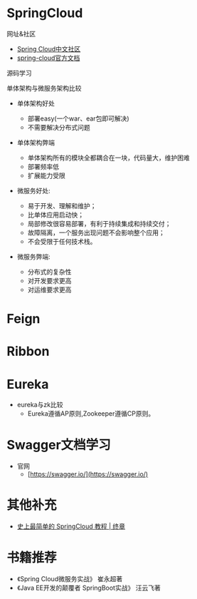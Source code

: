 # SpringCloud

网址&社区

  - [Spring Cloud中文社区](https://springcloud.cc/)
  - [spring-cloud官方文档](https://cloud.spring.io/spring-cloud-static/Greenwich.RELEASE/multi/multi_spring-cloud.html) 

源码学习




单体架构与微服务架构比较

- 单体架构好处
   - 部署easy(一个war、ear包即可解决)
   - 不需要解决分布式问题
- 单体架构弊端
   - 单体架构所有的模块全都耦合在一块，代码量大，维护困难 
   - 部署频率低
   - 扩展能力受限

- 微服务好处:
  - 易于开发、理解和维护；
  - 比单体应用启动快；
  - 局部修改很容易部署，有利于持续集成和持续交付；
  - 故障隔离，一个服务出现问题不会影响整个应用；
  - 不会受限于任何技术栈。
 
- 微服务弊端:
  - 分布式的复杂性 
  - 对开发要求更高
  - 对运维要求更高  





# Feign



# Ribbon


# Eureka


- eureka与zk比较
   - Eureka遵循AP原则,Zookeeper遵循CP原则。

# Swagger文档学习
- 官网
   - [https://swagger.io/](https://swagger.io/)
   
# 其他补充
   - [史上最简单的 SpringCloud 教程 | 终章](https://blog.csdn.net/forezp/article/details/70148833)





# 书籍推荐
- 《Spring Cloud微服务实战》 崔永超著
- 《Java EE开发的颠覆者 SpringBoot实战》 汪云飞著
